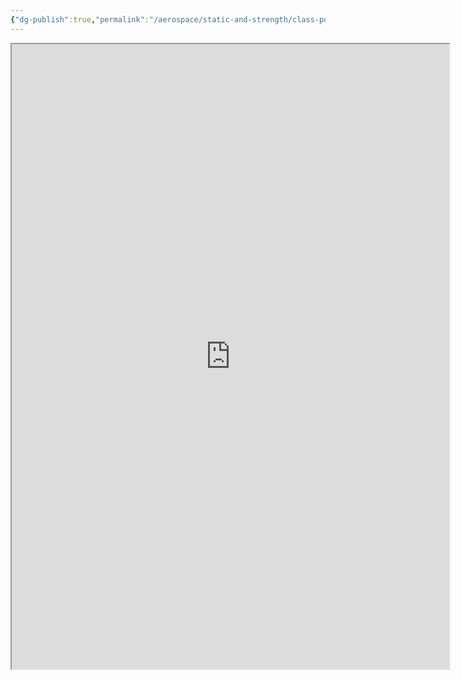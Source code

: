 ```yaml
---
{"dg-publish":true,"permalink":"/aerospace/static-and-strength/class-pdf/class-note-part-2-pdf/","noteIcon":"","created":"2025-10-10T22:16:32.058-04:00"}
---
```


<iframe src="https://drive.google.com/file/d/1t7ZjW3UQHwAVSnhOabgOPAUHRcoJQTUQ/view?usp=sharing" width="700" height="1000" ></iframe>
